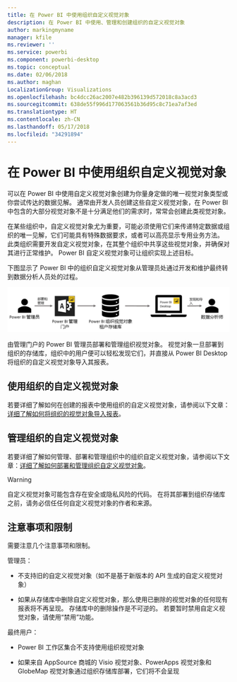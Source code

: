 ```yaml
---
title: 在 Power BI 中使用组织自定义视觉对象
description: 在 Power BI 中使用、管理和创建组织的自定义视觉对象
author: markingmyname
manager: kfile
ms.reviewer: ''
ms.service: powerbi
ms.component: powerbi-desktop
ms.topic: conceptual
ms.date: 02/06/2018
ms.author: maghan
LocalizationGroup: Visualizations
ms.openlocfilehash: bc4dcc26ac2007e482b396139d572018c8a3acd3
ms.sourcegitcommit: 638de55f996d177063561b36d95c8c71ea7af3ed
ms.translationtype: HT
ms.contentlocale: zh-CN
ms.lasthandoff: 05/17/2018
ms.locfileid: "34291894"
---
```

# <a name="using-organization-custom-visuals-in-power-bi"></a>在 Power BI 中使用组织自定义视觉对象

可以在 Power BI 中使用自定义视觉对象创建为你量身定做的唯一视觉对象类型或你尝试传达的数据见解。 通常由开发人员创建这些自定义视觉对象，在 Power BI 中包含的大部分视觉对象不是十分满足他们的需求时，常常会创建此类视觉对象。 

在某些组织中，自定义视觉对象尤为重要，可能必须使用它们来传递特定数据或组织的唯一见解，它们可能具有特殊数据要求，或者可以高亮显示专用业务方法。 此类组织需要开发自定义视觉对象，在其整个组织中共享这些视觉对象，并确保对其进行正常维护。 Power BI 自定义视觉对象可让组织实现上述目标。

下图显示了 Power BI 中的组织自定义视觉对象从管理员处通过开发和维护最终转到数据分析人员处的过程。

![](media/power-bi-custom-visuals-organizational/custom-visual-org-01.jpg)

由管理门户的 Power BI 管理员部署和管理组织视觉对象。 视觉对象一旦部署到组织的存储库，组织中的用户便可以轻松发现它们，并直接从 Power BI Desktop 将组织的自定义视觉对象导入其报表。

## <a name="using-organizational-custom-visuals"></a>使用组织的自定义视觉对象

若要详细了解如何在创建的报表中使用组织的自定义视觉对象，请参阅以下文章：[详细了解如何将组织的视觉对象导入报表](power-bi-custom-visuals.md)。
 
## <a name="administering-organizational-custom-visuals"></a>管理组织的自定义视觉对象

若要详细了解如何管理、部署和管理组织中的组织自定义视觉对象，请参阅以下文章：[详细了解如何部署和管理组织自定义视觉对象](https://go.microsoft.com/fwlink/?linkid=866790)。

> [!WARNING]
> 自定义视觉对象可能包含存在安全或隐私风险的代码。 在将其部署到组织存储库之前，请务必信任任何自定义视觉对象的作者和来源。 
> 

## <a name="considerations-and-limitations"></a>注意事项和限制
 
需要注意几个注意事项和限制。
 
管理员：

* 不支持旧的自定义视觉对象（如不是基于新版本的 API 生成的自定义视觉对象）

* 如果从存储库中删除自定义视觉对象，那么使用已删除的视觉对象的任何现有报表将不再呈现。 存储库中的删除操作是不可逆的。 若要暂时禁用自定义视觉对象，请使用“禁用”功能。
 
最终用户：

* Power BI 工作区集合不支持使用组织视觉对象

* 如果来自 AppSource 商城的 Visio 视觉对象、PowerApps 视觉对象和 GlobeMap 视觉对象通过组织存储库部署，它们将不会呈现
